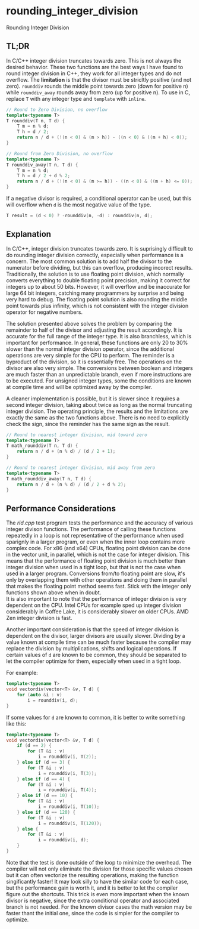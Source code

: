 # rounding_integer_division
Rounding Integer Division

## TL;DR
In C/C++ integer division truncates towards zero. This is not always the desired behavior.
These two functions are the best ways I have found to round integer division in C++, they work for all integer types and do not overflow.
The __limitation__ is that the divisor must be stricltly positive (and not zero). `rounddiv` rounds the middle point towards zero (down for positive n) while `rounddiv_away` rounds away from zero (up for positive n).
To use in C, replace `T` with any integer type and `template` with `inline`.

```C++
// Round to Zero Division, no overflow
template<typename T>
T rounddiv(T n, T d) {
    T m = n % d;
    T h = d / 2;
    return n / d + (!(n < 0) & (m > h)) - ((n < 0) & ((m + h) < 0));
}

// Round from Zero Division, no overflow
template<typename T>
T rounddiv_away(T n, T d) {
    T m = n % d;
    T h = d / 2 + d % 2;
    return n / d + (!(n < 0) & (m >= h)) - ((n < 0) & ((m + h) <= 0));
}
```

If a negative divisor is required, a conditional operator can be used, but this will overflow when `d` is the most negative value of the type.
```C++
T result = (d < 0) ? -rounddiv(n, -d) : rounddiv(n, d);
```

## Explanation
In C/C++, integer division truncates towards zero. It is suprisingly difficult to do rounding integer division correctly, especially when
performance is a concern. The most common solution is to add half the divisor to the numerator before dividing, but this can overflow, 
producing incorect results. Traditionally, the solution is to use floating point division, which normally converts everything to double 
floating point precision, making it correct for integers up to about 50 bits. However, it will overflow and be inaccurate for large 
64 bit integers, catching many programmers by surprise and being very hard to debug. The floating point solution is also rounding the middle 
point towards plus infinity, which is not consistent with the integer division operator for negative numbers.

The solution presented above solves the problem by comparing the remainder to half of the divisor and adjusting the result accordingly. It is 
accurate for the full range of the integer type. It is also branchless, which is important for performance. In general, these functions 
are only 20 to 30% slower than the normal integer division operator, since the additional operations are very simple for the CPU to perform. 
The reminder is a byproduct of the division, so it is essentially free. The operations on the divisor are also very simple.
The conversions between boolean and integers are much faster than an unpredictable branch, even if more instructions are to be executed. 
For unsigned integer types, some the conditions are known at compile time and will be optimized away by the compiler.  

A cleaner implementation is possible, but it is slower since it requires a second integer division, taking about twice as long as the normal 
truncating integer division. The operating principle, the results and the limitations are exactly the same as the two functions above. 
There is no need to explicitly check the sign, since the reminder has the same sign as the result.

```C++
// Round to nearest integer division, mid toward zero
template<typename T> 
T math_rounddiv(T n, T d) {
    return n / d + (n % d) / (d / 2 + 1);
}

// Round to nearest integer division, mid away from zero
template<typename T> 
T math_rounddiv_away(T n, T d) {
    return n / d + (n % d) / (d / 2 + d % 2);
}
```

## Performance Considerations

The _rid.cpp_ test program tests the performance and the accuracy of various integer divison functions.  The performance 
of calling these functions repeatedly in a loop is not representative of the performance when used sparignly in a larger program, 
or even when the inner loop contains more complex code. For x86 (and x64) CPUs, floating point division can be done in the vector unit, in parallel,
which is not the case for integer division. This means that the performance of floating point division is much better than integer division
when used in a tight loop, but that is not the case when used in a larger program. Conversions from/to floating point are slow, it's only by 
overlapping them with other operations and doing them in parallel that makes the floating point method seems fast. Stick with the integer only 
functions shown above when in doubt.  
It is also important to note that the performance of integer division is very dependent on the CPU. Intel CPUs for example sped up integer 
division considerably in Coffee Lake, it is considerably slower on older CPUs. AMD Zen integer division is fast.

Another important consideration is that the speed of integer division is dependent on the divisor, larger divisors are usually slower. 
Dividing by a value known at compile time can be much faster because the compiler may replace the division by multiplications, shifts and 
logical operations. If certain values of `d` are known to be common, they should be separated to let the compiler optimize for them, 
especially when used in a tight loop.  

For example:
    
```C++
template<typename T>
void vectordiv(vector<T> &v, T d) {
    for (auto &i : v)
        i = rounddiv(i, d);
}
```

If some values for `d` are known to common, it is better to write something like this:

```C++
template<typename T>
void vectordiv(vector<T> &v, T d) {
    if (d == 2) {
        for (T &i : v)
            i = rounddiv(i, T(2));
    } else if (d == 3) {
        for (T &i : v)
            i = rounddiv(i, T(3));
    } else if (d == 4) {
        for (T &i : v)
            i = rounddiv(i, T(4));
    } else if (d == 10) {
        for (T &i : v)
            i = rounddiv(i, T(10));
    } else if (d == 120) {
        for (T &i : v)
            i = rounddiv(i, T(120));
    } else {
        for (T &i : v)
            i = rounddiv(i, d);
    }
}
```

Note that the test is done outside of the loop to minimize the overhead. The compiler will not only eliminate the division 
for those specific values chosen but it can often vectorize the resulting operations, making the function singificantly faster! 
It may look silly to have the similar code for each case, but the performance gain is worth it, and it is better to let the 
compiler figure out the shortcuts. This trick is even more important when the known divisor is negative, since the
extra conditional operator and associated branch is not needed. For the known divisor cases the math version may be faster thant 
the initial one, since the code is simpler for the compiler to optimize.
